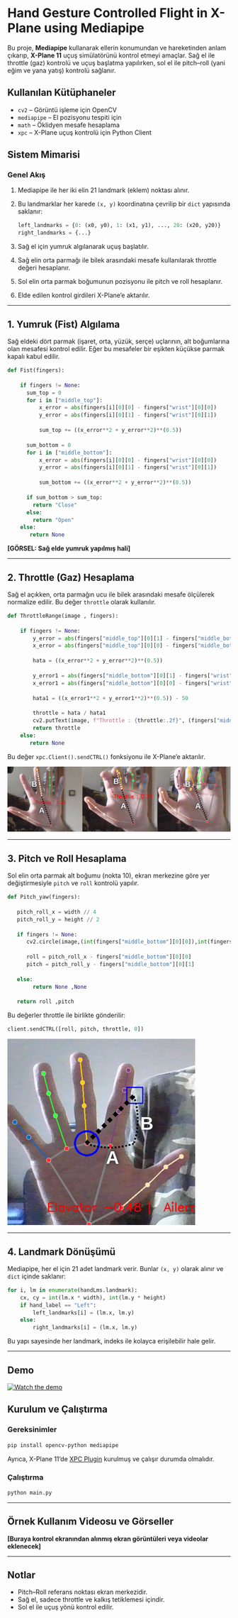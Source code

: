
# Hand Gesture Controlled Flight in X-Plane using Mediapipe

Bu proje, **Mediapipe** kullanarak ellerin konumundan ve hareketinden anlam çıkarıp, **X-Plane 11** uçuş simülatörünü kontrol etmeyi amaçlar. Sağ el ile throttle (gaz) kontrolü ve uçuş başlatma yapılırken, sol el ile pitch–roll (yani eğim ve yana yatış) kontrolü sağlanır.

## Kullanılan Kütüphaneler

* `cv2` – Görüntü işleme için OpenCV
* `mediapipe` – El pozisyonu tespiti için
* `math` – Öklidyen mesafe hesaplama
* `xpc` – X-Plane uçuş kontrolü için Python Client


## Sistem Mimarisi

### Genel Akış

1. Mediapipe ile her iki elin 21 landmark (eklem) noktası alınır.
2. Bu landmarklar her karede `(x, y)` koordinatına çevrilip bir `dict` yapısında saklanır:

   ```python
   left_landmarks = {0: (x0, y0), 1: (x1, y1), ..., 20: (x20, y20)}
   right_landmarks = {...}
   ```
3. Sağ el için yumruk algılanarak uçuş başlatılır.
4. Sağ elin orta parmağı ile bilek arasındaki mesafe kullanılarak throttle değeri hesaplanır.
5. Sol elin orta parmak boğumunun pozisyonu ile pitch ve roll hesaplanır.
6. Elde edilen kontrol girdileri X-Plane’e aktarılır.

---

## 1. Yumruk (Fist) Algılama

Sağ eldeki dört parmak (işaret, orta, yüzük, serçe) uçlarının, alt boğumlarına olan mesafesi kontrol edilir. Eğer bu mesafeler bir eşikten küçükse parmak kapalı kabul edilir.

```python
def Fist(fingers):

    if fingers != None:
      sum_top = 0
      for i in ["middle_top"]:
          x_error = abs(fingers[i][0][0] - fingers["wrist"][0][0])
          y_error = abs(fingers[i][0][1] - fingers["wrist"][0][1])

          sum_top += ((x_error**2 + y_error**2)**(0.5))

      sum_bottom = 0
      for i in ["middle_bottom"]: 
          x_error = abs(fingers[i][0][0] - fingers["wrist"][0][0])
          y_error = abs(fingers[i][0][1] - fingers["wrist"][0][1])

          sum_bottom += ((x_error**2 + y_error**2)**(0.5))

      if sum_bottom > sum_top:
        return "Close"
      else:
        return "Open"
    else:
       return None
```

**\[GÖRSEL: Sağ elde yumruk yapılmış hali]**

---

## 2. Throttle (Gaz) Hesaplama

Sağ el açıkken, orta parmağın ucu ile bilek arasındaki mesafe ölçülerek normalize edilir. Bu değer `throttle` olarak kullanılır.

```python
def ThrottleRange(image , fingers):

    if fingers != None:
        y_error = abs(fingers["middle_top"][0][1] - fingers["middle_bottom"][0][1])
        x_error = abs(fingers["middle_top"][0][0] - fingers["middle_bottom"][0][0])

        hata = ((x_error**2 + y_error**2)**(0.5))

        y_error1 = abs(fingers["middle_bottom"][0][1] - fingers["wrist"][0][1])
        x_error1 = abs(fingers["middle_bottom"][0][0] - fingers["wrist"][0][0])

        hata1 = ((x_error1**2 + y_error1**2)**(0.5)) - 50

        throttle = hata / hata1
        cv2.putText(image, f"Throttle : {throttle:.2f}", (fingers["middle_bottom"][0][0] - 50, fingers["middle_bottom"][0][1] + 50), cv2.FONT_HERSHEY_SIMPLEX, 1, (0,0,255), 2)
        return throttle
    else:
       return None
```

Bu değer `xpc.Client().sendCTRL()` fonksiyonu ile X-Plane’e aktarılır.

![Sağ el açık – throttle seviyesi gösterimi](readme_images/Throttle.png)

---

## 3. Pitch ve Roll Hesaplama

Sol elin orta parmak alt boğumu (nokta 10), ekran merkezine göre yer değiştirmesiyle `pitch` ve `roll` kontrolü yapılır.

```python
def Pitch_yaw(fingers):

   pitch_roll_x = width // 4
   pitch_roll_y = height // 2 

   if fingers != None:
      cv2.circle(image,(int(fingers["middle_bottom"][0][0]),int(fingers["middle_bottom"][0][1])),30,(255,0,0),3)
      
      roll = pitch_roll_x - fingers["middle_bottom"][0][0] 
      pitch = pitch_roll_y - fingers["middle_bottom"][0][1]

   else:
        return None ,None

   return roll ,pitch
```

Bu değerler throttle ile birlikte gönderilir:

```python
client.sendCTRL([roll, pitch, throttle, 0])
```

![GÖRSEL: Sol el orta parmak hareketiyle pitch–roll kontrolü](readme_images/Pitch_Roll.png)

---

## 4. Landmark Dönüşümü

Mediapipe, her el için 21 adet landmark verir. Bunlar `(x, y)` olarak alınır ve `dict` içinde saklanır:

```python
for i, lm in enumerate(handLms.landmark):
    cx, cy = int(lm.x * width), int(lm.y * height)
    if hand_label == "Left":
        left_landmarks[i] = (lm.x, lm.y)
    else:
        right_landmarks[i] = (lm.x, lm.y)
```

Bu yapı sayesinde her landmark, indeks ile kolayca erişilebilir hale gelir.

---

## Demo
[![Watch the demo](https://img.youtube.com/vi/mk37UO0KcNg/maxresdefault.jpg)](https://youtu.be/mk37UO0KcNg)

## Kurulum ve Çalıştırma

### Gereksinimler

```bash
pip install opencv-python mediapipe
```

Ayrıca, X-Plane 11’de [XPC Plugin](https://github.com/nasa/XPlaneConnect) kurulmuş ve çalışır durumda olmalıdır.

### Çalıştırma

```bash
python main.py
```

---

## Örnek Kullanım Videosu ve Görseller

**\[Buraya kontrol ekranından alınmış ekran görüntüleri veya videolar eklenecek]**

---

## Notlar

* Pitch–Roll referans noktası ekran merkezidir.
* Sağ el, sadece throttle ve kalkış tetiklemesi içindir.
* Sol el ile uçuş yönü kontrol edilir.

